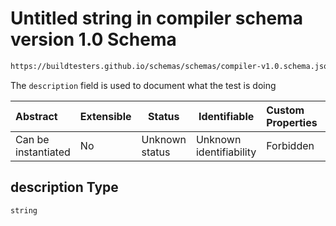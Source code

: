 # Untitled string in compiler schema version 1.0 Schema

```txt
https://buildtesters.github.io/schemas/schemas/compiler-v1.0.schema.json#/properties/description
```

The `description` field is used to document what the test is doing


| Abstract            | Extensible | Status         | Identifiable            | Custom Properties | Additional Properties | Access Restrictions | Defined In                                                                             |
| :------------------ | ---------- | -------------- | ----------------------- | :---------------- | --------------------- | ------------------- | -------------------------------------------------------------------------------------- |
| Can be instantiated | No         | Unknown status | Unknown identifiability | Forbidden         | Allowed               | none                | [compiler-v1.0.schema.json\*](../out/compiler-v1.0.schema.json "open original schema") |

## description Type

`string`
